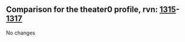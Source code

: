 ## Comparison for the theater0 profile, rvn: [1315](https://github.com/PRO100KatYT/FortniteProfileRevisions/tree/main/profiles/theater0/1315%20theater0.json)-[1317](https://github.com/PRO100KatYT/FortniteProfileRevisions/tree/main/profiles/theater0/1317%20theater0.json)

No changes
